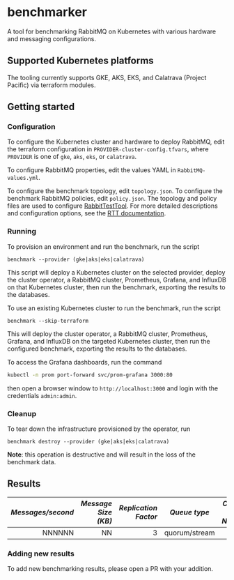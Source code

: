 # benchmarker
A tool for benchmarking RabbitMQ on Kubernetes with various hardware and messaging configurations.

## Supported Kubernetes platforms
The tooling currently supports GKE, AKS, EKS, and Calatrava (Project Pacific) via terraform modules.

## Getting started

### Configuration
To configure the Kubernetes cluster and hardware to deploy RabbitMQ, edit the terraform configuration in
`PROVIDER-cluster-config.tfvars`, where `PROVIDER` is one of `gke`, `aks`, `eks`, or `calatrava`.

To configure RabbitMQ properties, edit the values YAML in `RabbitMQ-values.yml`.

To configure the benchmark topology, edit `topology.json`.
To configure the benchmark RabbitMQ policies, edit `policy.json`.
The topology and policy files are used to configure [RabbitTestTool](https://github.com/rabbitmq/rabbittesttool). For more detailed descriptions and configuration options, see the [RTT documentation](https://github.com/rabbitmq/RabbitTestTool/tree/main/benchmark).

### Running

To provision an environment and run the benchmark, run the script
```shell
benchmark --provider (gke|aks|eks|calatrava)
```
This script will deploy a Kubernetes cluster on the selected provider, deploy the cluster operator, a RabbitMQ cluster, Prometheus, Grafana, and InfluxDB on that Kubernetes cluster, then run the benchmark, exporting the results to the databases.

To use an existing Kubernetes cluster to run the benchmark, run the script
```shell
benchmark --skip-terraform
```
This will deploy the cluster operator, a RabbitMQ cluster, Prometheus, Grafana, and InfluxDB on the targeted Kubernetes cluster, then run the configured benchmark, exporting the results to the databases.

To access the Grafana dashboards, run the command
```bash
kubectl -n prom port-forward svc/prom-grafana 3000:80
```
then open a browser window to `http://localhost:3000` and login with the credentials `admin:admin`.

### Cleanup

To tear down the infrastructure provisioned by the operator, run
```shell
benchmark destroy --provider (gke|aks|eks|calatrava)
```
**Note**: this operation is destructive and will result in the loss of the benchmark data.

## Results

| *Messages/second* | *Message Size (KB)* | *Replication Factor* | *Queue type*  | *Cores (per Node)* | *Memory (GB)* |
| ----------------: | ------------------: | -------------------: | ------------- |-----------------: | ------------: |
| NNNNNN            | NN                  | 3                    | quorum/stream | N                  | NN            |

### Adding new results
 To add new benchmarking results, please open a PR with your addition.
